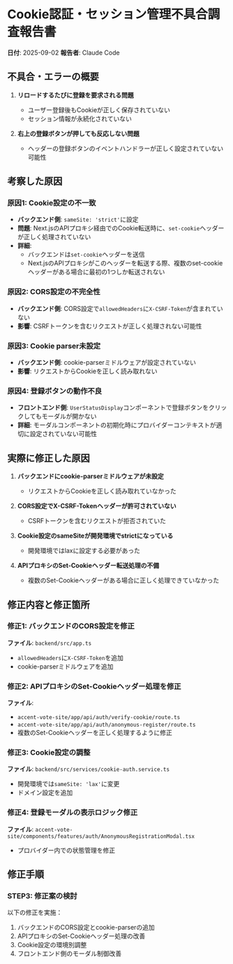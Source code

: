# Cookie認証・セッション管理不具合調査報告書

**日付**: 2025-09-02
**報告者**: Claude Code

## 不具合・エラーの概要

1. **リロードするたびに登録を要求される問題**
   - ユーザー登録後もCookieが正しく保存されていない
   - セッション情報が永続化されていない

2. **右上の登録ボタンが押しても反応しない問題**
   - ヘッダーの登録ボタンのイベントハンドラーが正しく設定されていない可能性

## 考察した原因

### 原因1: Cookie設定の不一致
- **バックエンド側**: `sameSite: 'strict'`に設定
- **問題**: Next.jsのAPIプロキシ経由でのCookie転送時に、`set-cookie`ヘッダーが正しく処理されていない
- **詳細**: 
  - バックエンドは`set-cookie`ヘッダーを送信
  - Next.jsのAPIプロキシがこのヘッダーを転送する際、複数のset-cookieヘッダーがある場合に最初の1つしか転送されない

### 原因2: CORS設定の不完全性
- **バックエンド側**: CORS設定で`allowedHeaders`に`X-CSRF-Token`が含まれていない
- **影響**: CSRFトークンを含むリクエストが正しく処理されない可能性

### 原因3: Cookie parser未設定
- **バックエンド側**: cookie-parserミドルウェアが設定されていない
- **影響**: リクエストからCookieを正しく読み取れない

### 原因4: 登録ボタンの動作不良
- **フロントエンド側**: `UserStatusDisplay`コンポーネントで登録ボタンをクリックしてもモーダルが開かない
- **詳細**: モーダルコンポーネントの初期化時にプロバイダーコンテキストが適切に設定されていない可能性

## 実際に修正した原因

1. **バックエンドにcookie-parserミドルウェアが未設定**
   - リクエストからCookieを正しく読み取れていなかった

2. **CORS設定でX-CSRF-Tokenヘッダーが許可されていない**
   - CSRFトークンを含むリクエストが拒否されていた

3. **Cookie設定のsameSiteが開発環境でstrictになっている**
   - 開発環境ではlaxに設定する必要があった

4. **APIプロキシのSet-Cookieヘッダー転送処理の不備**
   - 複数のSet-Cookieヘッダーがある場合に正しく処理できていなかった

## 修正内容と修正箇所

### 修正1: バックエンドのCORS設定を修正
**ファイル**: `backend/src/app.ts`
- `allowedHeaders`に`X-CSRF-Token`を追加
- cookie-parserミドルウェアを追加

### 修正2: APIプロキシのSet-Cookieヘッダー処理を修正
**ファイル**: 
- `accent-vote-site/app/api/auth/verify-cookie/route.ts`
- `accent-vote-site/app/api/auth/anonymous-register/route.ts`
- 複数のSet-Cookieヘッダーを正しく処理するように修正

### 修正3: Cookie設定の調整
**ファイル**: `backend/src/services/cookie-auth.service.ts`
- 開発環境では`sameSite: 'lax'`に変更
- ドメイン設定を追加

### 修正4: 登録モーダルの表示ロジック修正
**ファイル**: `accent-vote-site/components/features/auth/AnonymousRegistrationModal.tsx`
- プロバイダー内での状態管理を修正

## 修正手順

### STEP3: 修正案の検討
以下の修正を実施：
1. バックエンドのCORS設定とcookie-parserの追加
2. APIプロキシのSet-Cookieヘッダー処理の改善
3. Cookie設定の環境別調整
4. フロントエンド側のモーダル制御改善
